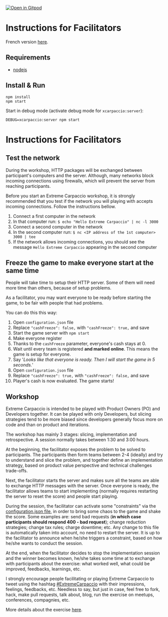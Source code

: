 [![Open in Gitpod](https://gitpod.io/button/open-in-gitpod.svg)](https://gitpod.io/#https://github.com/MAX-Digital-Services-Lyon/Kata-XtremeCarpaccioJsServer)

# Instructions for Facilitators

French version [here](./README-FR.md).

## Requirements
- [nodejs](https://nodejs.org/en/)

## Install & Run

```
npm install
npm start
```
Start in debug mode (activate debug mode for `xcarpaccio:server`):

```
DEBUG=xcarpaccio:server npm start
```

# Instructions for Facilitators
## Test the network
During the workshop, HTTP packages will be exchanged between participant's computers and the server. Although, many networks block incoming connections using firewalls, which will prevent the server from reaching participants.

Before you start an Extreme Carpaccio workshop, it is strongly recommended that you test if the network you will playing with accepts incoming connections. Follow the instructions bellow.

1. Connect a first computer in the network
1. In that computer run: `$ echo "Hello Extreme Carpaccio" | nc -l 3000`
1. Connect a second computer in the network
1. In the second computer run: `$ nc <IP address of the 1st computer> 3000 | tee `
1. If the network allows incoming connections, you should see the message `Hello Extreme Carpaccio` appearing in the second computer

## Freeze the game to make everyone start at the same time

People will take time to setup their HTTP server. Some of them will need more time than others, because of setup problems.

As a facilitator, you may want everyone to be ready before starting the game, to be fair with people that had problems.

You can do this this way:

1. Open ``configuration.json`` file 
1. Replace ``"cashFreeze": false,`` with ``"cashFreeze": true,`` and save
1. Start the game server with ``npm start``
1. Make everyone register
1. Thanks to the ``cashFreeze`` parameter, everyone's cash stays at 0.
1. Wait until every team is registered **and marked online**. This means the game is setup for everyone.
1. Say '*Looks like that everyone is ready. Then I will start the game in 5 seconds.*' 
1. Open ``configuration.json`` file 
1. Replace ``"cashFreeze": true,`` with ``"cashFreeze": false,`` and save
1. Player's cash is now evaluated. The game starts!

## Workshop
Extreme Carpaccio is intended to be played with Product Owners (PO) and Developers together. It can be played with only Developers, but slicing strategies tend to be more biased since developers generally focus more on code and than on product and iterations.

The workshop has mainly 3 stages: slicing, implementation and retrospective. A session normally takes between 1:30 and 3:00 hours.

At the beginning, the facilitator exposes the problem to be solved to participants. The participants then form teams between 2-4 (ideally) and try to understand and slice the problem, and together define an implementation strategy, based on product value perspective and technical challenges trade-offs.

Next, the facilitator starts the server and makes sure all the teams are able to exchange HTTP messages with the server. Once everyone is ready, the facilitator allows teams to start implementing (normally requires restarting the server to reset the score) and people start playing.

During the session, the facilitator can activate some "constraints" via the [configuration.json file](https://github.com/dlresende/extreme-carpaccio/blob/master/server/configuration.json), in order to bring some chaos to the game and shake the score. Some examples are: send bad requests (**in which case participants should respond 400 - bad request**); change reduction strategies; change tax rules; charge downtime; etc. Any change to this file is automatically taken into account, no need to restart the server. It is up to the facilitator to announce when he/she triggers a constraint, based on how he/she wants to conduct the session.

At the end, when the facilitator decides to stop the implementation session and the winner becomes known, he/she takes some time at to exchange with participants about the exercise: what worked well, what could be improved, feedbacks, learnings, etc.

I strongly encourage people facilitating or playing Extreme Carpaccio to tweet using the hashtag [#ExtremeCarpaccio](https://twitter.com/search?vertical=default&q=%22extreme%20carpaccio%22%20OR%20%22Xtreme%20carpaccio%22%20OR%20%23ExtremeCarpaccio&src=typd) with their impressions, feelings, feedbacks, etc. Needless to say, but just in case, feel free to fork, hack, make pull requests, talk about, blog, run the exercise on meetups, conferences, compagnies, etc.

More details about the exercise [here](https://diegolemos.net/2016/01/07/extreme-carpaccio/).
